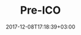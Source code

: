 ---
title: "Pre-ICO"
date: 2017-12-08T17:18:39+03:00
tag: "wiki"
info:
    one: "продажа токенов компании"
    two: "Pre-ICO — продажа токенов компании до того, как будет проведено официальное ICO. Как правило, во время pre-ICO токены продаются гораздо дешевле, чем после старта полноценного ICO. Pre-ICO нужно стартапам, не обладающим достаточными финансовыми средствами для проведения основного ICO. Оно также помогает оценить интерес к проекту и отработать механизмы ICO с меньшими рисками."
---